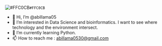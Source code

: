 ![#FFC0CB](https://placehold.co/15x15/f03c15/ffc0cb.png)`#FFC0CB`
-  👋 Hi, I’m @abillama05
- 👀 I’m interested in Data Science and bioinformatics. I want to see where technology and the environment intersect.
- 🌱 I’m currently learning Python.
- 📫 How to reach me : abillama0530@gmail.com

<!---
abillama05/abillama05 is a ✨ special ✨ repository because its `README.md` (this file) appears on your GitHub profile.
You can click the Preview link to take a look at your changes.
--->
